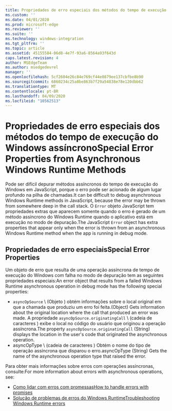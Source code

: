 ```yaml
---
title: Propriedades de erro especiais dos métodos do tempo de execução do Windows assíncrono
ms.custom: ''
ms.date: 04/01/2020
ms.prod: microsoft-edge
ms.reviewer: ''
ms.suite: ''
ms.technology: windows-integration
ms.tgt_pltfrm: ''
ms.topic: article
ms.assetid: 45155584-06d8-4e7f-93a6-8564a93f643d
caps.latest.revision: 4
author: MSEdgeTeam
ms.author: msedgedevrel
manager: ''
ms.openlocfilehash: 5cf2604e26c84e769cf44e0879ee137cbfbe8b90
ms.sourcegitcommit: 6860234c25a8be863b7f29a54838e78e120dbb62
ms.translationtype: MT
ms.contentlocale: pt-BR
ms.lasthandoff: 04/09/2020
ms.locfileid: "10562513"
---
```

# <span data-ttu-id="2eecd-102">Propriedades de erro especiais dos métodos do tempo de execução do Windows assíncrono</span><span class="sxs-lookup"><span data-stu-id="2eecd-102">Special Error Properties from Asynchronous Windows Runtime Methods</span></span>  

<span data-ttu-id="2eecd-103">Pode ser difícil depurar métodos assíncronos do tempo de execução do Windows em JavaScript, porque o erro pode ser acionado de algum lugar profundo na pilha de chamadas.</span><span class="sxs-lookup"><span data-stu-id="2eecd-103">It can be difficult to debug asynchronous Windows Runtime methods in JavaScript, because the error may be thrown from somewhere deep in the call stack.</span></span> <span data-ttu-id="2eecd-104">O `Error` objeto JavaScript tem propriedades extras que aparecem somente quando o erro é gerado de um método assíncrono do Windows Runtime quando o aplicativo está em execução no modo de depuração.</span><span class="sxs-lookup"><span data-stu-id="2eecd-104">The JavaScript `Error` object has extra properties that appear only when the error is thrown from an asynchronous Windows Runtime method when the app is running in debug mode.</span></span>  
  
## <span data-ttu-id="2eecd-105">Propriedades de erro especiais</span><span class="sxs-lookup"><span data-stu-id="2eecd-105">Special Error Properties</span></span>  

<span data-ttu-id="2eecd-106">Um objeto de erro que resulta de uma operação assíncrona de tempo de execução do Windows com falha no modo de depuração tem as seguintes propriedades especiais:</span><span class="sxs-lookup"><span data-stu-id="2eecd-106">An error object that results from a failed Windows Runtime asynchronous operation in debug mode has the following special properties:</span></span>  

*   `asyncOpSource` <span data-ttu-id="2eecd-107">\ (Objeto \) obtém informações sobre o local original em que a chamada que produziu um erro foi feita.</span><span class="sxs-lookup"><span data-stu-id="2eecd-107">\(Object\) Gets information about the original location where the call that produced an error was made.</span></span> <span data-ttu-id="2eecd-108">A propriedade `asyncOpSource.originatingCall` \ (cadeia de caracteres \) exibe o local no código do usuário que originou a operação assíncrona.</span><span class="sxs-lookup"><span data-stu-id="2eecd-108">The property `asyncOpSource.originatingCall` \(String\) displays the location in the user's code that originated the asynchronous operation.</span></span>  
*   <span data-ttu-id="2eecd-109">asyncOpType \ (cadeia de caracteres \) Obtém o nome do tipo de operação assíncrona que disparou o erro.</span><span class="sxs-lookup"><span data-stu-id="2eecd-109">asyncOpType \(String\) Gets the name of the asynchronous operation type that raised the error.</span></span>  
    
<span data-ttu-id="2eecd-110">Para obter mais informações sobre erros com operações assíncronas, consulte:</span><span class="sxs-lookup"><span data-stu-id="2eecd-110">For more information about errors with asynchronous operations, see:</span></span>  
  
*   [<span data-ttu-id="2eecd-111">Como lidar com erros com promessas</span><span class="sxs-lookup"><span data-stu-id="2eecd-111">How to handle errors with promises</span></span>][PreviousVersionsWindowsAppsHh700337]  
*   [<span data-ttu-id="2eecd-112">Solução de problemas de erros do Windows Runtime</span><span class="sxs-lookup"><span data-stu-id="2eecd-112">Troubleshooting Windows Runtime errors</span></span>][PreviousVersionsWindowsAppsHh974350]  

<!-- image links -->  

<!-- links -->  

[PreviousVersionsWindowsAppsHh700337]: /previous-versions/windows/apps/hh700337(v=win.10) "Como lidar com erros com promessas (HTML)"  
[PreviousVersionsWindowsAppsHh974350]: /previous-versions/windows/apps/hh974350(v=win.10) "Solução de problemas de erros do Windows Runtime (HTML)"  

